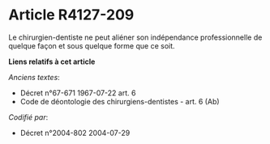 # Article R4127-209

Le chirurgien-dentiste ne peut aliéner son indépendance professionnelle de quelque façon et sous quelque forme que ce soit.

**Liens relatifs à cet article**

_Anciens textes_:

  - Décret n°67-671 1967-07-22 art. 6
  - Code de déontologie des chirurgiens-dentistes - art. 6 (Ab)

_Codifié par_:

  - Décret n°2004-802 2004-07-29
